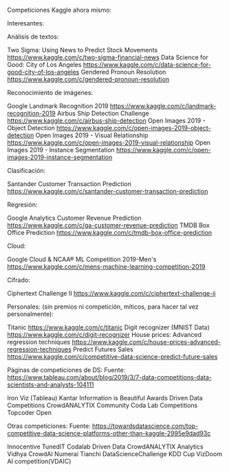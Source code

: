 Competiciones Kaggle ahora mismo:

Interesantes:

Análisis de textos:

Two Sigma: Using News to Predict Stock Movements	https://www.kaggle.com/c/two-sigma-financial-news
Data Science for Good: City of Los Angeles		https://www.kaggle.com/c/data-science-for-good-city-of-los-angeles
Gendered Pronoun Resolution				https://www.kaggle.com/c/gendered-pronoun-resolution


Reconocimiento de imágenes:

Google Landmark Recognition 2019			https://www.kaggle.com/c/landmark-recognition-2019
Airbus Ship Detection Challenge				https://www.kaggle.com/c/airbus-ship-detection
Open Images 2019 - Object Detection			https://www.kaggle.com/c/open-images-2019-object-detection
Open Images 2019 - Visual Relationship			https://www.kaggle.com/c/open-images-2019-visual-relationship
Open Images 2019 - Instance Segmentation		https://www.kaggle.com/c/open-images-2019-instance-segmentation

Clasificación:

Santander Customer Transaction Prediction		https://www.kaggle.com/c/santander-customer-transaction-prediction

Regresión:

Google Analytics Customer Revenue Prediction		https://www.kaggle.com/c/ga-customer-revenue-prediction
TMDB Box Office Prediction				https://www.kaggle.com/c/tmdb-box-office-prediction

Cloud:

Google Cloud & NCAA® ML Competition 2019-Men's		https://www.kaggle.com/c/mens-machine-learning-competition-2019

Cifrado:

Ciphertext Challenge II					https://www.kaggle.com/c/ciphertext-challenge-ii


Personales:
(sin premios ni competición, míticos, para hacer tal vez personalmente):

Titanic							https://www.kaggle.com/c/titanic
Digit recognizer (MNIST Data)				https://www.kaggle.com/c/digit-recognizer
House prices: Advanced regression techniques		https://www.kaggle.com/c/house-prices-advanced-regression-techniques
Predict Futures Sales					https://www.kaggle.com/c/competitive-data-science-predict-future-sales

Páginas de competiciones de DS:
Fuente: https://www.tableau.com/about/blog/2019/3/7-data-competitions-data-scientists-and-analysts-104111

Iron Viz (Tableau)
Kantar Information is Beautiful Awards
Driven Data Competitions
CrowdANALYTIX Community
Coda Lab Competitions
Topcoder Open

Otras competiciones:
Fuente: https://towardsdatascience.com/top-competitive-data-science-platforms-other-than-kaggle-2995e9dad93c

Innocentive
TunedIT
Codalab
Driven Data
CrowdANALYTIX
Analytics Vidhya
CrowdAI
Numerai
Tianchi
DataScienceChallenge
KDD Cup
VizDoom AI competition(VDAIC)
